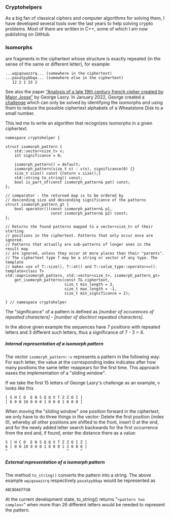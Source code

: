 ### Cryptohelpers

As a big fan of classical ciphers and computer algorithms for solving them, I have developed several tools over the last years to help solving crypto problems. Most of them are written in C++, some of which I am now publishing on GitHub.

### Isomorphs

are fragments in the ciphertext whose structure is exactly repeated (in the sense of the same or different letter), for example:

```
...wqiqswazzrq... (somewhere in the ciphertext)
...pasatpybbqa... (somewhere else in the ciphertext)
   12 2 1 33 2
```

See also the paper ["Analysis of a late 19th century french cipher created by Major Josse"](https://www.tandfonline.com/doi/full/10.1080/01611194.2021.1996484) by George Lasry.
In January 2022, George created a [challenge](https://scienceblogs.de/klausis-krypto-kolumne/the-friedman-ring-challenge-by-george-lasry/) which can only be solved by identifying the isomorphs and using them to reduce the possible ciphertext alphabets of a Wheatstone Disk to a small number. 

This led me to write an algorithm that recognizes isomorphs in a given ciphertext.

```
namespace cryptohelper {

struct isomorph_pattern {
	std::vector<size_t> v;
	int significance = 0;

	isomorph_pattern() = default;
	isomorph_pattern(size_t n) : v(n), significance(0) {}
	size_t size() const {return v.size();}
	std::string to_string() const;
	bool is_part_of(const isomorph_pattern& pat) const;
};

// comparator - the returned map is to be ordered by 
// descending size and descending significance of the patterns
struct isomorph_pattern_gt {
	bool operator()(const isomorph_pattern& p1, 
					const isomorph_pattern& p2) const;
};

// Returns the found patterns mapped to a vector<size_t> of their starting
// positions in the ciphertext. Patterns that only occur once are ignored.
// Patterns that actually are sub-patterns of longer ones in the result map 
// are ignored, unless they occur at more places than their "parents". 
// The ciphertext type T may be a string or vector of any type. The template
// makes use of T::size(), T::at() and T::value_type::operator==(). 
template<class T>
std::map<isomorph_pattern, std::vector<size_t>, isomorph_pattern_gt>
	get_isomorph_patterns(const T& ciphertext,
                          size_t min_length = 3,
                          size_t max_length = -1, 
                          size_t min_significance = 2);

} // namespace cryptohelper
```



The "significance" of a pattern is defined as
*[number of occurences of repeated characters] - [number of disctinct repeated characters]*. 

In the above given example the sequences have 7 positions with repeated letters and 3 different such letters, thus a significance of 7 - 3 = 4.

##### Internal representation of a isomorph pattern

The vector `isomorph_pattern::v` represents a pattern in the following way: For each letter, the value at the corresponding index indicates after how many positions the same letter reappears for the first time. This approach eases the implementation of a "sliding window".

If we take the first 15 letters of George Lasry's challenge as an example, v looks like this

```
[ S H C O  E N S Q Q V T Z Z O I ] 
[ 6 0 0 10 0 0 0 1 0 0 0 1 0 0 0 ]
```

When moving the "sliding window" one position forward in the ciphertext, we only have to do three things in the vector: Delete the first position (index 0), whereby  all other positions are shifted to the front, insert 0 at the end, and  for the newly added letter search backwards for the first occurrence from the end and, if found, enter the distance there as a value:

```
S [ H C O  E N S Q Q V T Z Z O I Z ] 
6 [ 0 0 10 0 0 0 1 0 0 0 1 3 0 0 0 ] 
^                          ^     ^
```

##### External representation of a isomorph pattern

The method `to_string()` converts the pattern into a string. The above example `wqiqswazzrq` respectively
`pasatpybbqa` would be represented as

```
ABCBDAEFFGB
```

At the current development state, to_string() returns "`<pattern too complex>`" when more than 26 different letters would be needed to represent the pattern.

